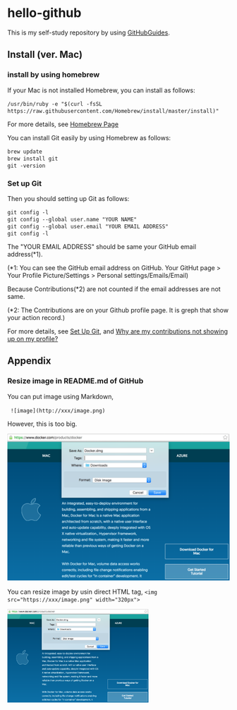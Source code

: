 # hello-github

This is my self-study repository by using [GitHubGuides](https://guides.github.com/).

## Install (ver. Mac)

### install by using homebrew

If your Mac is not installed Homebrew, you can install as follows:

```
/usr/bin/ruby -e "$(curl -fsSL https://raw.githubusercontent.com/Homebrew/install/master/install)"
```
For more details, see [Homebrew Page](http://brew.sh/index.html)


You can install Git easily by using Homebrew as follows:

```
brew update
brew install git
git -version
```

### Set up Git

Then you should setting up Git as follows:

```
git config -l
git config --global user.name "YOUR NAME"
git config --global user.email "YOUR EMAIL ADDRESS"
git config -l
```

The "YOUR EMAIL ADDRESS" should be same your GitHub email address(*1).

(*1: You can see the GitHub email address on GitHub. Your GitHut page > Your Profile Picture/Settings > Personal settings/Emails/Email)

Because Contributions(*2) are not counted if the email addresses are not same. 

(*2: The Contributions are on your Github profile page. It is greph that show your action record.)

For more details, see [Set Up Git](https://help.github.com/articles/set-up-git/), and [Why are my contributions not showing up on my profile?](https://help.github.com/articles/why-are-my-contributions-not-showing-up-on-my-profile/)

## Appendix

### Resize image in README.md of GitHub

You can put image using Markdown,

` ![image](http://xxx/image.png)`

However, this is too big.

![DownloadDockerDmg](https://github.com/Soichiro75/hello-runc/blob/master/images/2016-07-07_DownloadDockerDmg.png)

You can resize image by usin direct HTML tag,
`<img src="https://xxx/image.png" width="320px">`

<img src="https://github.com/Soichiro75/hello-runc/blob/master/images/2016-07-07_DownloadDockerDmg.png" width="320px">





